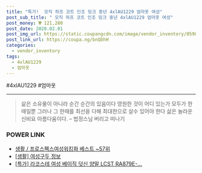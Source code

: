```yaml
--- 
title: "특가!  모직 하프 코트 인조 밍크 중년 4xlAU1229 엄마옷 여성" 
post_sub_title: " 모직 하프 코트 인조 밍크 중년 4xlAU1229 엄마옷 여성" 
post_money: ₩ 121,280 
post_date: 2020.02.01 
post_img_url: https://static.coupangcdn.com/image/vendor_inventory/0598/2559a65196cdecfb40e8f723d967f2542548a76b5264df52dc4fd2dddbb8.jpg 
post_link_url: https://coupa.ng/bnQbhH 
categories: 
  - vendor_inventory 
tags: 
  - 4xlAU1229 
  - 엄마옷 
--- 
```

  #4xlAU1229 #엄마옷 
<hr> 

> 삶은 소유물이 아니라 순간 순간의 있음이다 영원한 것이 어디 있는가 모두가 한때일뿐 그러나 그 한때를 최선을 다해 최대한으로 살수 있어야 한다 삶은 놀라운 신비요 아름다움이다. – 법정스님 버리고 떠나기 


### POWER LINK

* <a href="https://blog.naver.com/santokki14/221777382506" target="_blank">생활 / 프로스펙스여성워킹화 베스트 ~57위</a>
* <a href="https://blog.naver.com/sakai111/221760148438" target="_blank"> [생활] 여성구두 정보 </a>
* <a href="https://blog.naver.com/sakai111/221791126612" target="_blank">[특가] 라코스테 여성 베이직 덧신 양말 LCST RA879E-...</a>

